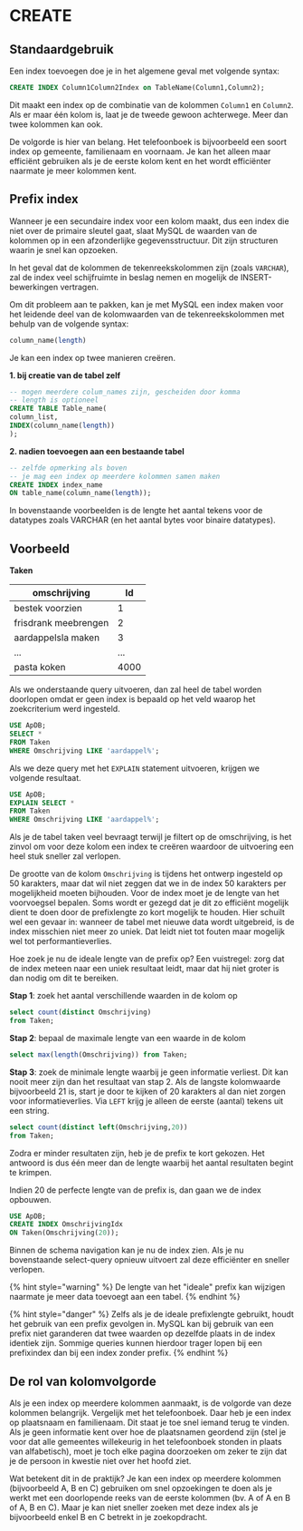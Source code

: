 # CREATE

## Standaardgebruik

Een index toevoegen doe je in het algemene geval met volgende syntax:

```sql
CREATE INDEX Column1Column2Index on TableName(Column1,Column2);
```

Dit maakt een index op de combinatie van de kolommen `Column1` en `Column2`. Als er maar één kolom is, laat je de tweede gewoon achterwege. Meer dan twee kolommen kan ook.

De volgorde is hier van belang. Het telefoonboek is bijvoorbeeld een soort index op gemeente, familienaam en voornaam. Je kan het alleen maar efficiënt gebruiken als je de eerste kolom kent en het wordt efficiënter naarmate je meer kolommen kent.

## Prefix index

Wanneer je een secundaire index voor een kolom maakt, dus een index die niet over de primaire sleutel gaat, slaat MySQL de waarden van de kolommen op in een afzonderlijke gegevensstructuur. Dit zijn structuren waarin je snel kan opzoeken.

In het geval dat de kolommen de tekenreekskolommen zijn (zoals `VARCHAR`), zal de index veel schijfruimte in beslag nemen en mogelijk de INSERT-bewerkingen vertragen.

Om dit probleem aan te pakken, kan je met MySQL een index maken voor het leidende deel van de kolomwaarden van de tekenreekskolommen met behulp van de volgende syntax:

```sql
column_name(length)
```

Je kan een index op twee manieren creëren.

**1. bij creatie van de tabel zelf**

```sql
-- mogen meerdere colum_names zijn, gescheiden door komma
-- length is optioneel
CREATE TABLE Table_name(
column_list,
INDEX(column_name(length))
);
```

**2. nadien toevoegen aan een bestaande tabel**

```sql
-- zelfde opmerking als boven
-- je mag een index op meerdere kolommen samen maken
CREATE INDEX index_name
ON table_name(column_name(length));
```

In bovenstaande voorbeelden is de lengte het aantal tekens voor de datatypes zoals VARCHAR (en het aantal bytes voor binaire datatypes).

## Voorbeeld

**Taken**

| omschrijving         | Id   |
| -------------------- | ---- |
| bestek voorzien      | 1    |
| frisdrank meebrengen | 2    |
| aardappelsla maken   | 3    |
| ...                  | ...  |
| pasta koken          | 4000 |

Als we onderstaande query uitvoeren, dan zal heel de tabel worden doorlopen omdat er geen index is bepaald op het veld waarop het zoekcriterium werd ingesteld.

```sql
USE ApDB;
SELECT *
FROM Taken
WHERE Omschrijving LIKE 'aardappel%';
```

Als we deze query met het `EXPLAIN` statement uitvoeren, krijgen we volgende resultaat.

```sql
USE ApDB;
EXPLAIN SELECT *
FROM Taken
WHERE Omschrijving LIKE 'aardappel%';
```

Als je de tabel taken veel bevraagt terwijl je filtert op de omschrijving, is het zinvol om voor deze kolom een index te creëren waardoor de uitvoering een heel stuk sneller zal verlopen.

De grootte van de kolom `Omschrijving` is tijdens het ontwerp ingesteld op 50 karakters, maar dat wil niet zeggen dat we in de index 50 karakters per mogelijkheid moeten bijhouden. Voor de index moet je de lengte van het voorvoegsel bepalen. Soms wordt er gezegd dat je dit zo efficiënt mogelijk dient te doen door de prefixlengte zo kort mogelijk te houden. Hier schuilt wel een gevaar in: wanneer de tabel met nieuwe data wordt uitgebreid, is de index misschien niet meer zo uniek. Dat leidt niet tot fouten maar mogelijk wel tot performantieverlies.

Hoe zoek je nu de ideale lengte van de prefix op? Een vuistregel: zorg dat de index meteen naar een uniek resultaat leidt, maar dat hij niet groter is dan nodig om dit te bereiken.

**Stap 1**: zoek het aantal verschillende waarden in de kolom op

```sql
select count(distinct Omschrijving)
from Taken;
```

**Stap 2**: bepaal de maximale lengte van een waarde in de kolom

```sql
select max(length(Omschrijving)) from Taken;
```

**Stap 3**: zoek de minimale lengte waarbij je geen informatie verliest. Dit kan nooit meer zijn dan het resultaat van stap 2. Als de langste kolomwaarde bijvoorbeeld 21 is, start je door te kijken of 20 karakters al dan niet zorgen voor informatieverlies. Via `LEFT` krijg je alleen de eerste (aantal) tekens uit een string.

```sql
select count(distinct left(Omschrijving,20))
from Taken;
```

Zodra er minder resultaten zijn, heb je de prefix te kort gekozen. Het antwoord is dus één meer dan de lengte waarbij het aantal resultaten begint te krimpen.

Indien 20 de perfecte lengte van de prefix is, dan gaan we de index opbouwen.

```sql
USE ApDB;
CREATE INDEX OmschrijvingIdx
ON Taken(Omschrijving(20));
```

Binnen de schema navigation kan je nu de index zien. Als je nu bovenstaande select-query opnieuw uitvoert zal deze efficiënter en sneller verlopen.

{% hint style="warning" %}
De lengte van het "ideale" prefix kan wijzigen naarmate je meer data toevoegt aan een tabel.
{% endhint %}

{% hint style="danger" %}
Zelfs als je de ideale prefixlengte gebruikt, houdt het gebruik van een prefix gevolgen in. MySQL kan bij gebruik van een prefix niet garanderen dat twee waarden op dezelfde plaats in de index identiek zijn. Sommige queries kunnen hierdoor trager lopen bij een prefixindex dan bij een index zonder prefix.
{% endhint %}

## De rol van kolomvolgorde

Als je een index op meerdere kolommen aanmaakt, is de volgorde van deze kolommen belangrijk. Vergelijk met het telefoonboek. Daar heb je een index op plaatsnaam en familienaam. Dit staat je toe snel iemand terug te vinden. Als je geen informatie kent over hoe de plaatsnamen geordend zijn (stel je voor dat alle gemeentes willekeurig in het telefoonboek stonden in plaats van alfabetisch), moet je toch elke pagina doorzoeken om zeker te zijn dat je de persoon in kwestie niet over het hoofd ziet.

Wat betekent dit in de praktijk? Je kan een index op meerdere kolommen (bijvoorbeeld A, B en C) gebruiken om snel opzoekingen te doen als je werkt met een doorlopende reeks van de eerste kolommen (bv. A of A en B of A, B en C). Maar je kan niet sneller zoeken met deze index als je bijvoorbeeld enkel B en C betrekt in je zoekopdracht.
